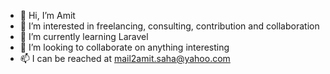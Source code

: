 - 👋 Hi, I’m Amit
- 👀 I’m interested in freelancing, consulting, contribution and collaboration
- 🌱 I’m currently learning Laravel
- 💞️ I’m looking to collaborate on anything interesting
- 📫 I can be reached at mail2amit.saha@yahoo.com

<!---
amitkumarsaha/amitkumarsaha is a ✨ special ✨ repository because its `README.md` (this file) appears on your GitHub profile.
You can click the Preview link to take a look at your changes.
--->

